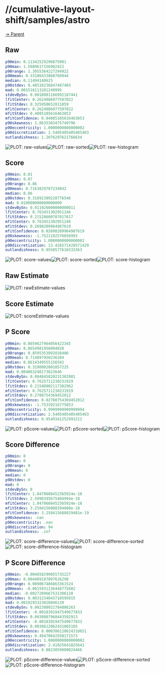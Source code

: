 
# //cumulative-layout-shift/samples/astro

[→ Parent](../..)


## Raw


```yaml
p90min: 0.11342529296875001
p90max: 1.5089617156982422
p90range: 1.3955364227294922
p90mean: 0.33186433868768944
median: 0.11494140625
p90stdev: 0.48510236847487403
mad: 0.001516113281249995
stdevBySn: 0.0018081166992187441
lfitCenter: 0.2624086977507022
lfitStdev: 0.325950652811059
mfitCenter: 0.2624086977507022
mfitStdev: 0.4085185616463853
mfitConfidence: 0.04085185616463853
p90skewness: 1.8635303475749796
p90eccentricity: 1.0000000000000002
p90discretization: 2.5405405405405403
outlandishness: 1.2076297621766634

```

![PLOT: raw-values](./raw/values.svg)![PLOT: raw-sorted](./raw/sorted.svg)![PLOT: raw-histogram](./raw/histogram.svg)
## Score


```yaml
p90min: 0.01
p90max: 0.87
p90range: 0.86
p90mean: 0.7163829787234042
median: 0.86
p90stdev: 0.31892389228776546
mad: 0.010000000000000009
stdevBySn: 0.011926000000000011
lfitCenter: 0.763451302951246
lfitStdev: 0.21528600707017617
mfitCenter: 0.763451302951246
mfitStdev: 0.2698209964987619
mfitConfidence: 0.02698209964987619
p90skewness: -1.7521102576656993
p90eccentricity: 1.0000000000000002
p90discretization: 13.428571428571429
outlandishness: 0.9550577616533363

```

![PLOT: score-values](./score/values.svg)![PLOT: score-sorted](./score/sorted.svg)![PLOT: score-histogram](./score/histogram.svg)
## Raw Estimate

![PLOT: rawEstimate-values](./rawEstimate/values.svg)
## Score Estimate

![PLOT: scoreEstimate-values](./scoreEstimate/values.svg)
## P Score


```yaml
p90min: 0.0059627964056422345
p90max: 0.8654981956894828
p90range: 0.8595353992838406
p90mean: 0.714897950236204
median: 0.8614349555156592
p90stdev: 0.3190802801857225
mad: 0.004063240173823646
stdevBySn: 0.004845820231302081
lfitCenter: 0.7625711230231919
lfitStdev: 0.21548902117382962
mfitCenter: 0.7625711230231919
mfitStdev: 0.2700754369452012
mfitConfidence: 0.02700754369452012
p90skewness: -1.75339216775853
p90eccentricity: 0.9999999999999994
p90discretization: 2.5405405405405403
outlandishness: 0.9549341252993212

```

![PLOT: pScore-values](./pScore/values.svg)![PLOT: pScore-sorted](./pScore/sorted.svg)![PLOT: pScore-histogram](./pScore/histogram.svg)
## Score Difference


```yaml
p90min: 0
p90max: 0
p90range: 0
p90mean: 0
median: 0
p90stdev: 0
mad: 0
stdevBySn: 0
lfitCenter: 1.0470608452365924e-18
lfitStdev: 2.5998395675404994e-18
mfitCenter: 1.0470608452365924e-18
mfitStdev: 3.2584156880294808e-18
mfitConfidence: 3.258415688029481e-19
p90skewness: .nan
p90eccentricity: .nan
p90discretization: 94
outlandishness: .inf

```

![PLOT: score-difference-values](./score-difference/values.svg)![PLOT: score-difference-sorted](./score-difference/sorted.svg)![PLOT: score-difference-histogram](./score-difference/histogram.svg)
## P Score Difference


```yaml
p90min: -0.004658299055735227
p90max: 0.004409187807626298
p90range: 0.009067486863361524
p90mean: -0.0015931136448775602
median: -0.0027289667531306128
p90stdev: 0.0031234043710595015
mad: 0.0019293323026046139
stdevBySn: 0.002300921704086263
lfitCenter: -0.0018391947549677833
lfitStdev: 0.0030807968443502913
mfitCenter: -0.0018391947549677833
mfitStdev: 0.0038612062431065105
mfitConfidence: 0.000386120624310651
p90skewness: 0.49470642550171573
p90eccentricity: 1.0000000000000002
p90discretization: 2.41025641025641
outlandishness: 0.8823859009024466

```

![PLOT: pScore-difference-values](./pScore-difference/values.svg)![PLOT: pScore-difference-sorted](./pScore-difference/sorted.svg)![PLOT: pScore-difference-histogram](./pScore-difference/histogram.svg)